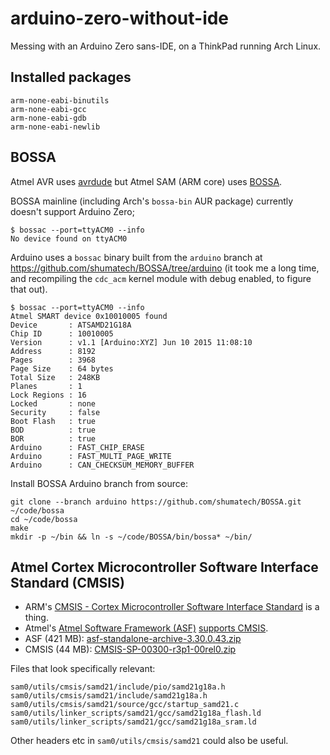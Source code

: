 arduino-zero-without-ide
========================

Messing with an Arduino Zero sans-IDE, on a ThinkPad running Arch Linux.

Installed packages
------------------

```
arm-none-eabi-binutils
arm-none-eabi-gcc
arm-none-eabi-gdb
arm-none-eabi-newlib
```

BOSSA
-----

Atmel AVR uses [avrdude] but Atmel SAM (ARM core) uses [BOSSA].

BOSSA mainline (including Arch's `bossa-bin` AUR package) currently doesn't support Arduino Zero;

```
$ bossac --port=ttyACM0 --info
No device found on ttyACM0
```

Arduino uses a `bossac` binary built from the `arduino` branch at https://github.com/shumatech/BOSSA/tree/arduino (it took me a long time, and recompiling the `cdc_acm` kernel module with debug enabled, to figure that out).

```
$ bossac --port=ttyACM0 --info
Atmel SMART device 0x10010005 found
Device       : ATSAMD21G18A
Chip ID      : 10010005
Version      : v1.1 [Arduino:XYZ] Jun 10 2015 11:08:10
Address      : 8192
Pages        : 3968
Page Size    : 64 bytes
Total Size   : 248KB
Planes       : 1
Lock Regions : 16
Locked       : none
Security     : false
Boot Flash   : true
BOD          : true
BOR          : true
Arduino      : FAST_CHIP_ERASE
Arduino      : FAST_MULTI_PAGE_WRITE
Arduino      : CAN_CHECKSUM_MEMORY_BUFFER
```

Install BOSSA Arduino branch from source:

```
git clone --branch arduino https://github.com/shumatech/BOSSA.git ~/code/bossa
cd ~/code/bossa
make
mkdir -p ~/bin && ln -s ~/code/BOSSA/bin/bossa* ~/bin/
```

Atmel Cortex Microcontroller Software Interface Standard (CMSIS)
----------------------------------------------------------------

* ARM's [CMSIS - Cortex Microcontroller Software Interface Standard][CMSIS] is a thing.
* Atmel's [Atmel Software Framework (ASF)][ASF] [supports CMSIS][ASF-CMSIS].
* ASF (421 MB): [asf-standalone-archive-3.30.0.43.zip][ASF download]
* CMSIS (44 MB): [CMSIS-SP-00300-r3p1-00rel0.zip][CMSIS download]

Files that look specifically relevant:

```
sam0/utils/cmsis/samd21/include/pio/samd21g18a.h
sam0/utils/cmsis/samd21/include/samd21g18a.h
sam0/utils/cmsis/samd21/source/gcc/startup_samd21.c
sam0/utils/linker_scripts/samd21/gcc/samd21g18a_flash.ld
sam0/utils/linker_scripts/samd21/gcc/samd21g18a_sram.ld
```

Other headers etc in `sam0/utils/cmsis/samd21` could also be useful.


[ASF download]: http://www.atmel.com/images/asf-standalone-archive-3.30.0.43.zip
[ASF-CMSIS]: http://asf.atmel.com/docs/latest/cmsis.html
[ASF]: http://asf.atmel.com/docs/latest/index.html
[BOSSA]: http://www.shumatech.com/web/products/bossa
[CMSIS download]: https://silver.arm.com/download/Development_Tools/Keil/Keil:_generic/CMSIS-SP-00300-r3p1-00rel0/CMSIS-SP-00300-r3p1-00rel0.zip
[CMSIS]: http://www.arm.com/products/processors/cortex-m/cortex-microcontroller-software-interface-standard.php
[avrdude]: http://www.nongnu.org/avrdude/
